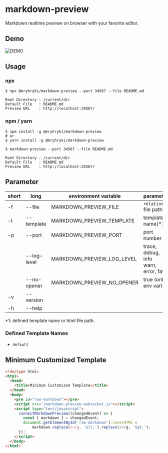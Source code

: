 # markdown-preview

Markdown realtime preview on browser with your favorite editor.

## Demo

![DEMO](./gif/demo.gif)

## Usage

### npx

```
$ npx @mryhryki/markdown-preview --port 34567 --file README.md

Root Directory : /current/dir
Default File   : README.md
Preview URL    : http://localhost:34567/
```

### npm / yarn

```
$ npm install -g @mryhryki/markdown-preview
# or
$ yarn install -g @mryhryki/markdown-preview

$ markdown-preview --port 34567 --file README.md

Root Directory : /current/dir
Default File   : README.md
Preview URL    : http://localhost:34567/
```

## Parameter

| short | long        | environment variable       | parameter                                | required | default   |
|-------|-------------|----------------------------|------------------------------------------|----------|-----------|
| -f    | --file      | MARKDOWN_PREVIEW_FILE      | `relative` file path                     | no       | README.md |
| -t    | --template  | MARKDOWN_PREVIEW_TEMPLATE  | template name(*1)                        | no       | default   |
| -p    | --port      | MARKDOWN_PREVIEW_PORT      | port number                              | no       | 34567     |
|       | --log-level | MARKDOWN_PREVIEW_LOG_LEVEL | trace, debug, info<br>warn, error, fatal | no       | info      |
|       | --no-opener | MARKDOWN_PREVIEW_NO_OPENER | true (only env var)                      | no       |           |
| -v    | --version   |                            |                                          | no       |           |
| -h    | --help      |                            |                                          | no       |           |

*1: defined template name or html file path.

### Defined Template Names

* `default`

## Minimum Customized Template

```html
<!doctype html>
<html>
  <head>
    <title>Minimum Customized Template</title>
  </head>
  <body>
    <pre id="raw-markdown"></pre>
    <script src="/markdown-preview-websocket.js"></script>
    <script type="text/javascript">
      connectMarkdownPreview((changedEvent) => {
        const { markdown } = changedEvent;
        document.getElementById('raw-markdown').innerHTML =
            markdown.replace(/</g, '&lt;').replace(/>/g, '&gt;');
      });
    </script>
  </body>
</html>
```
